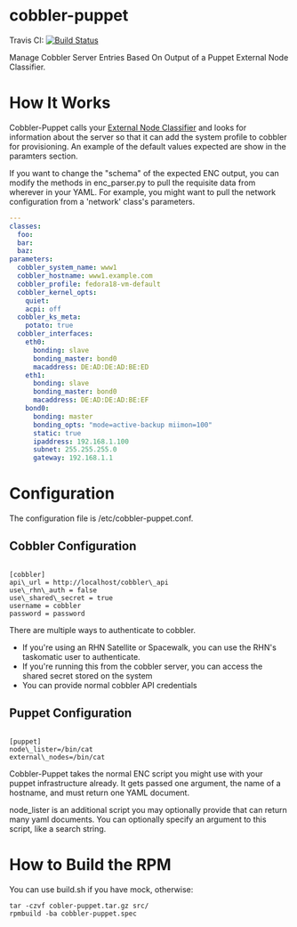 cobbler-puppet
==============

Travis CI: [![Build Status](https://travis-ci.org/stbenjam/cobbler-puppet.png)](https://travis-ci.org/stbenjam/cobbler-puppet)

Manage Cobbler Server Entries Based On Output of a Puppet External Node Classifier.

How It Works
============

Cobbler-Puppet calls your [External Node Classifier](http://docs.puppetlabs.com/guides/external_nodes.html) and looks for information about the server so that it can add the system profile to cobbler for provisioning.  An example of the default values expected are show in the paramters section.

If you want to change the "schema" of the expected ENC output, you can modify the methods in enc\_parser.py to pull the requisite data from wherever in your YAML.  For example, you might want to pull the network configuration from a 'network' class's parameters.

```yaml
---
classes:
  foo:
  bar:
  baz:
parameters:
  cobbler_system_name: www1
  cobbler_hostname: www1.example.com 
  cobbler_profile: fedora18-vm-default
  cobbler_kernel_opts:
    quiet:
    acpi: off
  cobbler_ks_meta:
    potato: true
  cobbler_interfaces: 
    eth0:
      bonding: slave
      bonding_master: bond0
      macaddress: DE:AD:DE:AD:BE:ED
    eth1:
      bonding: slave
      bonding_master: bond0
      macaddress: DE:AD:DE:AD:BE:EF
    bond0:
      bonding: master
      bonding_opts: "mode=active-backup miimon=100"
      static: true
      ipaddress: 192.168.1.100
      subnet: 255.255.255.0
      gateway: 192.168.1.1
```

Configuration
=============

The configuration file is /etc/cobbler-puppet.conf.

Cobbler Configuration
---------------------

<pre><code>
[cobbler]
api\_url = http://localhost/cobbler\_api
use\_rhn\_auth = false
use\_shared\_secret = true
username = cobbler
password = password
</pre></code>

There are multiple ways to authenticate to cobbler.  

  * If you're using an RHN Satellite or Spacewalk, you can use the RHN's taskomatic user to authenticate.
  * If you're running this from the cobbler server, you can access the shared secret stored on the system
  * You can provide normal cobbler API credentials


Puppet Configuration
-------------------- 

<pre><code>
[puppet]
node\_lister=/bin/cat
external\_nodes=/bin/cat
</pre></code>

Cobbler-Puppet takes the normal ENC script you might use with your puppet infrastructure already.  It gets passed one argument, the name of a hostname, and must return one YAML document.

node\_lister is an additional script you may optionally provide that can return many yaml documents.  You can optionally specify an argument to this script, like a search string.  

How to Build the RPM
====================

You can use build.sh if you have mock, otherwise:

```
tar -czvf cobler-puppet.tar.gz src/
rpmbuild -ba cobbler-puppet.spec 
```
